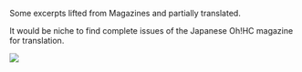 Some excerpts lifted from Magazines and partially translated.

It would be niche to find complete issues of the Japanese Oh!HC magazine for translation.

<img src="Epson-HX-20/Magazines/Oh!HC-#1 Winter 1982.jpg"/>
